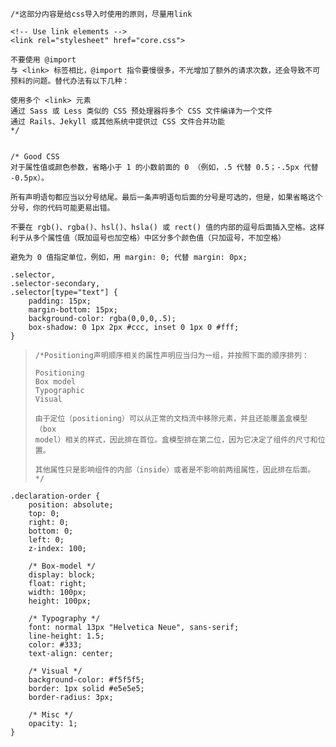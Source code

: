 ```
/*这部分内容是给css导入时使用的原则，尽量用link
```

```
<!-- Use link elements -->
<link rel="stylesheet" href="core.css">

不要使用 @import
与 <link> 标签相比，@import 指令要慢很多，不光增加了额外的请求次数，还会导致不可预料的问题。替代办法有以下几种：

使用多个 <link> 元素
通过 Sass 或 Less 类似的 CSS 预处理器将多个 CSS 文件编译为一个文件
通过 Rails、Jekyll 或其他系统中提供过 CSS 文件合并功能
*/


/* Good CSS
对于属性值或颜色参数，省略小于 1 的小数前面的 0 （例如，.5 代替 0.5；-.5px 代替 -0.5px）。

所有声明语句都应当以分号结尾。最后一条声明语句后面的分号是可选的，但是，如果省略这个分号，你的代码可能更易出错。

不要在 rgb()、rgba()、hsl()、hsla() 或 rect() 值的内部的逗号后面插入空格。这样利于从多个属性值（既加逗号也加空格）中区分多个颜色值（只加逗号，不加空格）

避免为 0 值指定单位，例如，用 margin: 0; 代替 margin: 0px;
```

```
 .selector,
.selector-secondary,
.selector[type="text"] {
    padding: 15px;
    margin-bottom: 15px;
    background-color: rgba(0,0,0,.5);
    box-shadow: 0 1px 2px #ccc, inset 0 1px 0 #fff;
}
```

> ```
> /*Positioning声明顺序相关的属性声明应当归为一组，并按照下面的顺序排列：
>
> Positioning
> Box model
> Typographic
> Visual
>
> 由于定位（positioning）可以从正常的文档流中移除元素，并且还能覆盖盒模型（box
> model）相关的样式，因此排在首位。盒模型排在第二位，因为它决定了组件的尺寸和位置。
>
> 其他属性只是影响组件的内部（inside）或者是不影响前两组属性，因此排在后面。
> */
> ```

```
.declaration-order {
    position: absolute;
    top: 0;
    right: 0;
    bottom: 0;
    left: 0;
    z-index: 100;

    /* Box-model */
    display: block;
    float: right;
    width: 100px;
    height: 100px;

    /* Typography */
    font: normal 13px "Helvetica Neue", sans-serif;
    line-height: 1.5;
    color: #333;
    text-align: center;

    /* Visual */
    background-color: #f5f5f5;
    border: 1px solid #e5e5e5;
    border-radius: 3px;

    /* Misc */
    opacity: 1;
}
```



